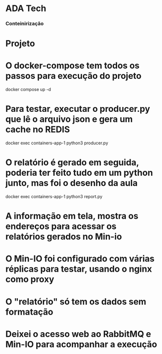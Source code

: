﻿# ADA Tech

### Conteinirização

# Projeto

# O docker-compose tem todos os passos para execução do projeto
docker compose up -d

# Para testar, executar o producer.py que lê o arquivo json e gera um cache no REDIS
docker exec containers-app-1 python3 producer.py

# O relatório é gerado em seguida, poderia ter feito tudo em um python junto, mas foi o desenho da aula
docker exec containers-app-1 python3 report.py

# A informação em tela, mostra os endereços para acessar os relatórios gerados no Min-io
# O Min-IO foi configurado com várias réplicas para testar, usando o nginx como proxy
# O "relatório" só tem os dados sem formatação
# Deixei o acesso web ao RabbitMQ e Min-IO para acompanhar a execução
